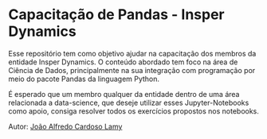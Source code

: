 # Capacitação de Pandas - Insper Dynamics

Esse repositório tem como objetivo ajudar na capacitação dos membros da entidade Insper Dynamics. O conteúdo abordado tem foco na área de Ciência de Dados, principalmente na sua integração com programação por meio do pacote Pandas da linguagem Python.

É esperado que um membro qualquer da entidade dentro de uma área relacionada a data-science, que deseje utilizar esses Jupyter-Notebooks como apoio, consiga resolver todos os exercícios propostos nos notebooks. 

Autor: [João Alfredo Cardoso Lamy](https://github.com/alfredjynx)